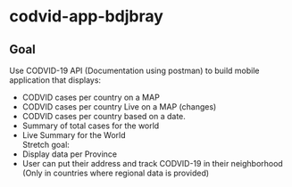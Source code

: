 # codvid-app-bdjbray


## Goal
Use CODVID-19 API (Documentation using postman) to build mobile application that displays:</br>
* CODVID cases per country on a MAP</br>
* CODVID cases per country Live on a MAP (changes)</br>
* CODVID cases per country based on a date.</br>
* Summary of total cases for the world</br>
* Live Summary for the World</br>
Stretch goal:</br>
* Display data per Province</br>
* User can put their address and track CODVID-19 in their neighborhood (Only in countries where regional data is provided)</br>

